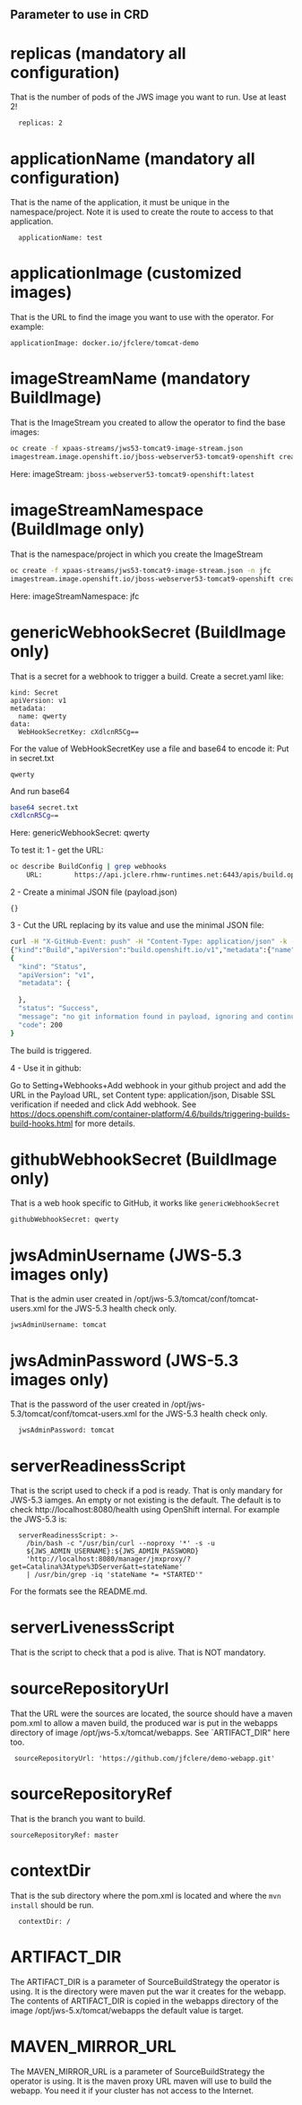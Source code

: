 ## Parameter to use in CRD

# replicas (mandatory all configuration)
That is the number of pods of the JWS image you want to run. Use at least 2!
```
  replicas: 2
```

# applicationName (mandatory all configuration)
That is the name of the application, it must be unique in the namespace/project. Note it is used to create the route to access
to that application.
```
  applicationName: test
 ```
# applicationImage (customized images)
That is the URL to find the image you want to use with the operator. For example:
```
applicationImage: docker.io/jfclere/tomcat-demo
```

# imageStreamName (mandatory BuildImage)

That is the ImageStream you created to allow the operator to find the base images:

```bash
oc create -f xpaas-streams/jws53-tomcat9-image-stream.json
imagestream.image.openshift.io/jboss-webserver53-tomcat9-openshift created
```
Here: imageStream: `jboss-webserver53-tomcat9-openshift:latest`

# imageStreamNamespace (BuildImage only)

That is the namespace/project in which you create the ImageStream
```bash
oc create -f xpaas-streams/jws53-tomcat9-image-stream.json -n jfc
imagestream.image.openshift.io/jboss-webserver53-tomcat9-openshift created
```
Here: imageStreamNamespace: jfc

# genericWebhookSecret (BuildImage only)

That is a secret for a webhook to trigger a build.
Create a secret.yaml like:
```
kind: Secret
apiVersion: v1
metadata:
  name: qwerty
data:
  WebHookSecretKey: cXdlcnR5Cg==
```
For the value of WebHookSecretKey use a file and base64 to encode it:
Put in secret.txt
```
qwerty
```
And run base64
```bash
base64 secret.txt
cXdlcnR5Cg==
```
Here: genericWebhookSecret: qwerty

To test it:
1 - get the URL:
```bash
oc describe BuildConfig | grep webhooks
	URL:		https://api.jclere.rhmw-runtimes.net:6443/apis/build.openshift.io/v1/namespaces/jfc/buildconfigs/test/webhooks/<secret>/generic
```
2 - Create a minimal JSON file (payload.json)
```
{}
```
3 - Cut the URL replacing <secret> by its value and use the minimal JSON file:
```bash
curl -H "X-GitHub-Event: push" -H "Content-Type: application/json" -k -X POST --data-binary @payload.json https://api.jclere.rhmw-runtimes.net:6443/apis/build.openshift.io/v1/namespaces/jfc/buildconfigs/test/webhooks/qwerty/generic
{"kind":"Build","apiVersion":"build.openshift.io/v1","metadata":{"name":"test-2","namespace":"jfc","selfLink":"/apis/build.openshift.io/v1/namespaces/jfc/buildconfigs/test-2/instantiate","uid":"a72dd529-edc6-4e1c-898e-7c0dbbea176e","resourceVersion":"846159","creationTimestamp":"2020-10-30T12:29:30Z","labels":{"application":"test","buildconfig":"test","openshift.io/build-config.name":"test","openshift.io/build.start-policy":"Serial"},"annotations":{"openshift.io/build-config.name":"test","openshift.io/build.number":"2"},"ownerReferences":[{"apiVersion":"build.openshift.io/v1","kind":"BuildConfig","name":"test","uid":"1f78fa3f-2f3b-421b-9f49-192184cc2280","controller":true}],"managedFields":[{"manager":"openshift-apiserver","operation":"Update","apiVersion":"build.openshift.io/v1","time":"2020-10-30T12:29:30Z","fieldsType":"FieldsV1","fieldsV1":{"f:metadata":{"f:annotations":{".":{},"f:openshift.io/build-config.name":{},"f:openshift.io/build.number":{}},"f:labels":{".":{},"f:application":{},"f:buildconfig":{},"f:openshift.io/build-config.name":{},"f:openshift.io/build.start-policy":{}},"f:ownerReferences":{".":{},"k:{\"uid\":\"1f78fa3f-2f3b-421b-9f49-192184cc2280\"}":{".":{},"f:apiVersion":{},"f:controller":{},"f:kind":{},"f:name":{},"f:uid":{}}}},"f:spec":{"f:output":{"f:to":{".":{},"f:kind":{},"f:name":{}}},"f:serviceAccount":{},"f:source":{"f:contextDir":{},"f:git":{".":{},"f:ref":{},"f:uri":{}},"f:type":{}},"f:strategy":{"f:sourceStrategy":{".":{},"f:env":{},"f:forcePull":{},"f:from":{".":{},"f:kind":{},"f:name":{}},"f:pullSecret":{".":{},"f:name":{}}},"f:type":{}},"f:triggeredBy":{}},"f:status":{"f:conditions":{".":{},"k:{\"type\":\"New\"}":{".":{},"f:lastTransitionTime":{},"f:lastUpdateTime":{},"f:status":{},"f:type":{}}},"f:config":{".":{},"f:kind":{},"f:name":{},"f:namespace":{}},"f:phase":{}}}}]},"spec":{"serviceAccount":"builder","source":{"type":"Git","git":{"uri":"https://github.com/jfclere/demo-webapp.git","ref":"master"},"contextDir":"/"},"strategy":{"type":"Source","sourceStrategy":{"from":{"kind":"DockerImage","name":"image-registry.openshift-image-registry.svc:5000/jfc/jboss-webserver53-tomcat9-openshift@sha256:75dcdf81011e113b8c8d0a40af32dc705851243baa13b68352706154174319e7"},"pullSecret":{"name":"builder-dockercfg-rvbh8"},"env":[{"name":"MAVEN_MIRROR_URL"},{"name":"ARTIFACT_DIR"}],"forcePull":true}},"output":{"to":{"kind":"ImageStreamTag","name":"test:latest"}},"resources":{},"postCommit":{},"nodeSelector":null,"triggeredBy":[{"message":"Generic WebHook","genericWebHook":{"secret":"\u003csecret\u003e"}}]},"status":{"phase":"New","config":{"kind":"BuildConfig","namespace":"jfc","name":"test"},"output":{},"conditions":[{"type":"New","status":"True","lastUpdateTime":"2020-10-30T12:29:30Z","lastTransitionTime":"2020-10-30T12:29:30Z"}]}}
{
  "kind": "Status",
  "apiVersion": "v1",
  "metadata": {
    
  },
  "status": "Success",
  "message": "no git information found in payload, ignoring and continuing with build",
  "code": 200
}
```
The build is triggered.

4 - Use it in github:

Go to Setting+Webhooks+Add webhook in your github project and add the URL in the Payload URL, set Content type: application/json, Disable SSL verification if needed and click Add webhook. See https://docs.openshift.com/container-platform/4.6/builds/triggering-builds-build-hooks.html for more details.

# githubWebhookSecret (BuildImage only)
That is a web hook specific to GitHub, it works like `genericWebhookSecret`
```
githubWebhookSecret: qwerty
```

# jwsAdminUsername (JWS-5.3 images only)
That is the admin user created in /opt/jws-5.3/tomcat/conf/tomcat-users.xml for the JWS-5.3 health check only.
```
jwsAdminUsername: tomcat
```

# jwsAdminPassword (JWS-5.3 images only)
That is the password of the user created in /opt/jws-5.3/tomcat/conf/tomcat-users.xml for the JWS-5.3 health check only.
```
  jwsAdminPassword: tomcat
```
# serverReadinessScript
That is the script used to check if a pod is ready. That is only mandary for JWS-5.3 iamges.
An empty or not existing is the default. The default is to check http://localhost:8080/health using OpenShift internal.
For example the JWS-5.3 is:
```
  serverReadinessScript: >-
    /bin/bash -c "/usr/bin/curl --noproxy '*' -s -u
    ${JWS_ADMIN_USERNAME}:${JWS_ADMIN_PASSWORD}
    'http://localhost:8080/manager/jmxproxy/?get=Catalina%3Atype%3DServer&att=stateName'
    | /usr/bin/grep -iq 'stateName *= *STARTED'"
```
For the formats see the README.md.

# serverLivenessScript
That is the script to check that a pod is alive. That is NOT mandatory.

# sourceRepositoryUrl
That the URL were the sources are located, the source should have a maven pom.xml to allow a maven build, the produced war is put
in the webapps directory of image /opt/jws-5.x/tomcat/webapps. See `ARTIFACT_DIR" here too.
```
 sourceRepositoryUrl: 'https://github.com/jfclere/demo-webapp.git'
```
# sourceRepositoryRef
That is the branch you want to build.
```
sourceRepositoryRef: master
```
# contextDir
That is the sub directory where the pom.xml is located and where the `mvn install` should be run.
```
  contextDir: /
```
# ARTIFACT_DIR
The ARTIFACT_DIR is a parameter of SourceBuildStrategy the operator is using. It is the directory were maven put the war it creates for the webapp.
The contents of ARTIFACT_DIR is copied in the webapps directory of the image /opt/jws-5.x/tomcat/webapps the default value is target.
# MAVEN_MIRROR_URL
The MAVEN_MIRROR_URL is a parameter of SourceBuildStrategy the operator is using. It is the maven proxy URL maven will use to build the webapp. You need it if your cluster has not access to the Internet.
